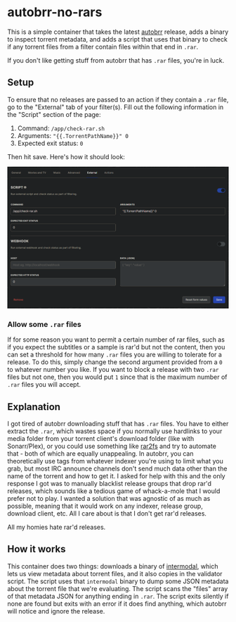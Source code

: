 # autobrr-no-rars
This is a simple container that takes the latest [autobrr](https://github.com/autobrr/autobrr) release, adds a binary to inspect torrent metadata, and adds a script that uses that binary to check if any torrent files from a filter contain files within that end in `.rar`.

If you don't like getting stuff from autobrr that has `.rar` files, you're in luck.

## Setup
To ensure that no releases are passed to an action if they contain a `.rar` file, go to the "External" tab of your filter(s). Fill out the following information in the "Script" section of the page:

1. Command: `/app/check-rar.sh`
2. Arguments: `"{{.TorrentPathName}}" 0`
3. Expected exit status: `0`

Then hit save. Here's how it should look:

![Example of filter page](image.png)

### Allow some `.rar` files
If for some reason you want to permit a certain number of rar files, such as if you expect the subtitles or a sample is rar'd but not the content, then you can set a threshold for how many `.rar` files you are willing to tolerate for a release. To do this, simply change the second argument provided from a `0` to whatever number you like. If you want to block a release with two `.rar` files but not one, then you would put `1` since that is the maximum number of `.rar` files you will accept.

## Explanation

I got tired of autobrr downloading stuff that has `.rar` files. You have to either extract the `.rar`, which wastes space if you normally use hardlinks to your media folder from your torrent client's download folder (like with Sonarr/Plex), or you could use something like [rar2fs](https://github.com/hasse69/rar2fs) and try to automate that - both of which are equally unappealing. In autobrr, you can theoretically use tags from whatever indexer you're using to limit what you grab, but most IRC announce channels don't send much data other than the name of the torrent and how to get it. I asked for help with this and the only response I got was to manually blacklist release groups that drop rar'd releases, which sounds like a tedious game of whack-a-mole that I would prefer not to play. I wanted a solution that was agnostic of as much as possible, meaning that it would work on any indexer, release group, download client, etc. All I care about is that I don't get rar'd releases.

All my homies hate rar'd releases.

## How it works
This container does two things: downloads a binary of [intermodal](https://github.com/casey/intermodal), which lets us view metadata about torrent files, and it also copies in the validator script. The script uses that `intermodal` binary to dump some JSON metadata about the torrent file that we're evaluating. The script scans the "files" array of that metadata JSON for anything ending in `.rar`. The script exits silently if none are found but exits with an error if it does find anything, which autobrr will notice and ignore the release.
